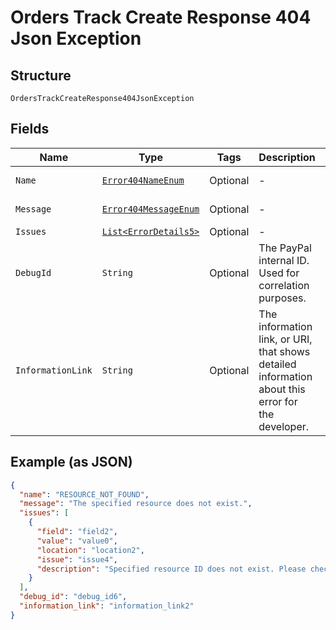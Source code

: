 
# Orders Track Create Response 404 Json Exception

## Structure

`OrdersTrackCreateResponse404JsonException`

## Fields

| Name | Type | Tags | Description | Getter | Setter |
|  --- | --- | --- | --- | --- | --- |
| `Name` | [`Error404NameEnum`](../../doc/models/error-404-name-enum.md) | Optional | - | Error404NameEnum getName() | setName(Error404NameEnum name) |
| `Message` | [`Error404MessageEnum`](../../doc/models/error-404-message-enum.md) | Optional | - | Error404MessageEnum getMessageField() | setMessageField(Error404MessageEnum messageField) |
| `Issues` | [`List<ErrorDetails5>`](../../doc/models/error-details-5.md) | Optional | - | List<ErrorDetails5> getIssues() | setIssues(List<ErrorDetails5> issues) |
| `DebugId` | `String` | Optional | The PayPal internal ID. Used for correlation purposes. | String getDebugId() | setDebugId(String debugId) |
| `InformationLink` | `String` | Optional | The information link, or URI, that shows detailed information about this error for the developer. | String getInformationLink() | setInformationLink(String informationLink) |

## Example (as JSON)

```json
{
  "name": "RESOURCE_NOT_FOUND",
  "message": "The specified resource does not exist.",
  "issues": [
    {
      "field": "field2",
      "value": "value0",
      "location": "location2",
      "issue": "issue4",
      "description": "Specified resource ID does not exist. Please check the resource ID and try again."
    }
  ],
  "debug_id": "debug_id6",
  "information_link": "information_link2"
}
```

